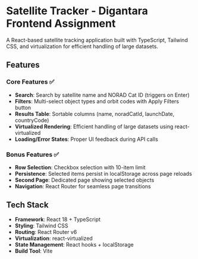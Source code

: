 # Satellite Tracker - Digantara Frontend Assignment

A React-based satellite tracking application built with TypeScript, Tailwind CSS, and virtualization for efficient handling of large datasets.

## Features

### Core Features ✅
- **Search**: Search by satellite name and NORAD Cat ID (triggers on Enter)
- **Filters**: Multi-select object types and orbit codes with Apply Filters button
- **Results Table**: Sortable columns (name, noradCatId, launchDate, countryCode)
- **Virtualized Rendering**: Efficient handling of large datasets using react-virtualized
- **Loading/Error States**: Proper UI feedback during API calls

### Bonus Features ✅
- **Row Selection**: Checkbox selection with 10-item limit
- **Persistence**: Selected items persist in localStorage across page reloads
- **Second Page**: Dedicated page showing selected objects
- **Navigation**: React Router for seamless page transitions

## Tech Stack

- **Framework**: React 18 + TypeScript
- **Styling**: Tailwind CSS
- **Routing**: React Router v6
- **Virtualization**: react-virtualized
- **State Management**: React hooks + localStorage
- **Build Tool**: Vite